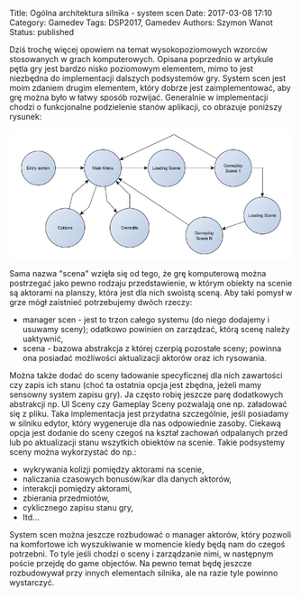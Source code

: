 Title: Ogólna architektura silnika - system scen
Date: 2017-03-08 17:10
Category: Gamedev
Tags: DSP2017, Gamedev
Authors: Szymon Wanot
Status: published

Dziś  trochę więcej opowiem na temat wysokopoziomowych wzorców stosowanych w grach komputerowych. Opisana poprzednio w artykule pętla gry jest bardzo nisko poziomowym elementem, mimo to jest niezbędna do implementacji dalszych podsystemów gry. System scen jest moim zdaniem drugim elementem, który dobrze jest zaimplementować, aby grę można było w łatwy sposób rozwijać.
Generalnie w implementacji chodzi o funkcjonalne podzielenie stanów aplikacji, co obrazuje poniższy rysunek:

![stany gry](/images/scene_graph.png)

Sama nazwa  "scena" wzięła się od tego, że grę komputerową można postrzegać jako pewno rodzaju przedstawienie, w którym obiekty na scenie są aktorami na planszy, która jest dla nich swoistą sceną. Aby taki pomysł w grze mógł zaistnieć potrzebujemy dwóch rzeczy:

- manager scen - jest to trzon całego systemu (do niego dodajemy i usuwamy sceny); odatkowo powinien on zarządzać, którą scenę należy uaktywnić,
- scena - bazowa abstrakcja z której czerpią pozostałe sceny; powinna ona posiadać możliwości aktualizacji aktorów oraz ich rysowania.

Można także dodać do sceny ładowanie specyficznej dla nich zawartości czy zapis ich stanu (choć ta ostatnia opcja jest zbędna, jeżeli mamy sensowny system zapisu gry). Ja często robię jeszcze parę dodatkowych abstrakcji np. UI Sceny czy Gameplay Sceny pozwalają one np. załadować się z pliku. Taka implementacja jest przydatna szczególnie, jeśli posiadamy w silniku edytor, który wygeneruje dla nas odpowiednie zasoby.
Ciekawą opcja jest dodanie do sceny czegoś na kształ zachowań odpalanych przed lub po aktualizacji stanu wszytkich obiektów na scenie. 
Takie podsystemy sceny można wykorzystać do np.:

- wykrywania kolizji pomiędzy aktorami na scenie,
- naliczania czasowych bonusów/kar dla danych aktorów,
- interakcji pomiędzy aktorami,
- zbierania przedmiotów,
- cyklicznego zapisu stanu gry,
- Itd…

System scen można jeszcze rozbudować o manager aktorów, który pozwoli na komfortowe ich wyszukiwanie w momencie kiedy będą nam do czegoś potrzebni.  To tyle jeśli chodzi o sceny i zarządzanie nimi, w następnym poście przejdę do game objectów. Na pewno temat będę jeszcze rozbudowywał przy innych elementach silnika, ale na razie tyle powinno wystarczyć.  